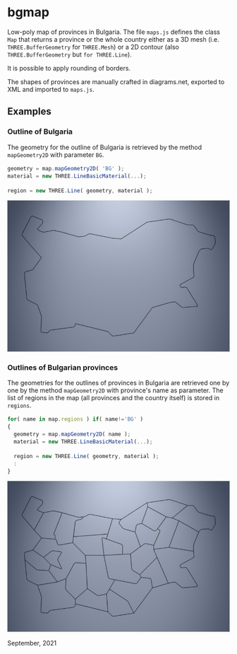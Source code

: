 # bgmap
Low-poly map of provinces in Bulgaria. The file `maps.js` defines
the class `Map` that returns a province or the whole country either
as a 3D mesh (i.e. `THREE.BufferGeometry` for `THREE.Mesh`) or
a 2D contour (also `THREE.BufferGeometry` but `for THREE.Line`).

It is possible to apply rounding of borders.

The shapes of provinces are manually crafted in diagrams.net, exported
to XML and imported to `maps.js`.

## Examples

### Outline of Bulgaria

The geometry for the outline of Bulgaria is retrieved by
the method `mapGeometry2D` with parameter `BG`.

```javascript
geometry = map.mapGeometry2D( 'BG' );
material = new THREE.LineBasicMaterial(...);

region = new THREE.Line( geometry, material );
```

[<img src="snapshots/example-1.jpg">](https://boytchev.github.io/bgmap/example-1.html)


### Outlines of Bulgarian provinces

The geometries for the outlines of provinces in Bulgaria are
retrieved one by one by the method `mapGeometry2D` with
province's name as parameter. The list of regions in the map
(all provinces and the country itself) is stored in `regions`.

```javascript
for( name in map.regions ) if( name!='BG' )
{
  geometry = map.mapGeometry2D( name );
  material = new THREE.LineBasicMaterial(...);
	
  region = new THREE.Line( geometry, material );
  :	
}
```

[<img src="snapshots/example-2.jpg">](https://boytchev.github.io/bgmap/example-2.html)


September, 2021


